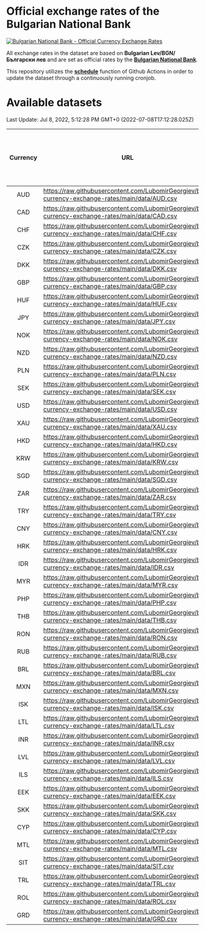 # Official exchange rates of the Bulgarian National Bank

[![Bulgarian National Bank - Official Currency Exchange Rates](https://github.com/LubomirGeorgiev/bnb-currency-exchange-rates/actions/workflows/update-rates.yml/badge.svg?branch=main)](https://github.com/LubomirGeorgiev/bnb-currency-exchange-rates/actions/workflows/update-rates.yml)

All exchange rates in the dataset are based on **Bulgarian Lev/BGN/Български лев** and are set as official rates by the [**Bulgarian National Bank**](https://www.bnb.bg/Statistics/StExternalSector/StExchangeRates/StERForeignCurrencies/index.htm?toLang=_EN).

This repository utilizes the [**schedule**](https://docs.github.com/en/actions/reference/events-that-trigger-workflows) function of Github Actions in order to update the dataset through a continuously running cronjob.

# Available datasets

<!-- START LINKS (DO NOT EVER FU*ING DELETE THIS COMMENT FOR THE LOVE OF YOUR LIFE!!! IF YOU ARE CURIOS HOW IT WORKS, YOU CAN HAVE A LOOK AT ./src/updateReadme.ts) -->

Last Update: Jul 8, 2022, 5:12:28 PM GMT+0 (2022-07-08T17:12:28.025Z)

| Currency | URL                                                                                             | Number of records | Number of missing days that were filled in |
| :------: | ----------------------------------------------------------------------------------------------- | :---------------: | :----------------------------------------: |
|   AUD    | https://raw.githubusercontent.com/LubomirGeorgiev/bnb-currency-exchange-rates/main/data/AUD.csv |       8187        |                    2528                    |
|   CAD    | https://raw.githubusercontent.com/LubomirGeorgiev/bnb-currency-exchange-rates/main/data/CAD.csv |       8187        |                    2528                    |
|   CHF    | https://raw.githubusercontent.com/LubomirGeorgiev/bnb-currency-exchange-rates/main/data/CHF.csv |       8187        |                    2528                    |
|   CZK    | https://raw.githubusercontent.com/LubomirGeorgiev/bnb-currency-exchange-rates/main/data/CZK.csv |       8187        |                    2528                    |
|   DKK    | https://raw.githubusercontent.com/LubomirGeorgiev/bnb-currency-exchange-rates/main/data/DKK.csv |       8187        |                    2528                    |
|   GBP    | https://raw.githubusercontent.com/LubomirGeorgiev/bnb-currency-exchange-rates/main/data/GBP.csv |       8187        |                    2528                    |
|   HUF    | https://raw.githubusercontent.com/LubomirGeorgiev/bnb-currency-exchange-rates/main/data/HUF.csv |       8187        |                    2528                    |
|   JPY    | https://raw.githubusercontent.com/LubomirGeorgiev/bnb-currency-exchange-rates/main/data/JPY.csv |       8187        |                    2528                    |
|   NOK    | https://raw.githubusercontent.com/LubomirGeorgiev/bnb-currency-exchange-rates/main/data/NOK.csv |       8187        |                    2528                    |
|   NZD    | https://raw.githubusercontent.com/LubomirGeorgiev/bnb-currency-exchange-rates/main/data/NZD.csv |       8187        |                    2528                    |
|   PLN    | https://raw.githubusercontent.com/LubomirGeorgiev/bnb-currency-exchange-rates/main/data/PLN.csv |       8187        |                    2528                    |
|   SEK    | https://raw.githubusercontent.com/LubomirGeorgiev/bnb-currency-exchange-rates/main/data/SEK.csv |       8187        |                    2528                    |
|   USD    | https://raw.githubusercontent.com/LubomirGeorgiev/bnb-currency-exchange-rates/main/data/USD.csv |       8187        |                    2528                    |
|   XAU    | https://raw.githubusercontent.com/LubomirGeorgiev/bnb-currency-exchange-rates/main/data/XAU.csv |       8187        |                    2530                    |
|   HKD    | https://raw.githubusercontent.com/LubomirGeorgiev/bnb-currency-exchange-rates/main/data/HKD.csv |       7888        |                    2440                    |
|   KRW    | https://raw.githubusercontent.com/LubomirGeorgiev/bnb-currency-exchange-rates/main/data/KRW.csv |       7888        |                    2440                    |
|   SGD    | https://raw.githubusercontent.com/LubomirGeorgiev/bnb-currency-exchange-rates/main/data/SGD.csv |       7888        |                    2440                    |
|   ZAR    | https://raw.githubusercontent.com/LubomirGeorgiev/bnb-currency-exchange-rates/main/data/ZAR.csv |       7888        |                    2440                    |
|   TRY    | https://raw.githubusercontent.com/LubomirGeorgiev/bnb-currency-exchange-rates/main/data/TRY.csv |       6370        |                    1970                    |
|   CNY    | https://raw.githubusercontent.com/LubomirGeorgiev/bnb-currency-exchange-rates/main/data/CNY.csv |       6250        |                    1934                    |
|   HRK    | https://raw.githubusercontent.com/LubomirGeorgiev/bnb-currency-exchange-rates/main/data/HRK.csv |       6250        |                    1934                    |
|   IDR    | https://raw.githubusercontent.com/LubomirGeorgiev/bnb-currency-exchange-rates/main/data/IDR.csv |       6250        |                    1934                    |
|   MYR    | https://raw.githubusercontent.com/LubomirGeorgiev/bnb-currency-exchange-rates/main/data/MYR.csv |       6250        |                    1934                    |
|   PHP    | https://raw.githubusercontent.com/LubomirGeorgiev/bnb-currency-exchange-rates/main/data/PHP.csv |       6250        |                    1934                    |
|   THB    | https://raw.githubusercontent.com/LubomirGeorgiev/bnb-currency-exchange-rates/main/data/THB.csv |       6250        |                    1934                    |
|   RON    | https://raw.githubusercontent.com/LubomirGeorgiev/bnb-currency-exchange-rates/main/data/RON.csv |       6191        |                    1916                    |
|   RUB    | https://raw.githubusercontent.com/LubomirGeorgiev/bnb-currency-exchange-rates/main/data/RUB.csv |       6121        |                    1892                    |
|   BRL    | https://raw.githubusercontent.com/LubomirGeorgiev/bnb-currency-exchange-rates/main/data/BRL.csv |       5282        |                    1639                    |
|   MXN    | https://raw.githubusercontent.com/LubomirGeorgiev/bnb-currency-exchange-rates/main/data/MXN.csv |       5282        |                    1639                    |
|   ISK    | https://raw.githubusercontent.com/LubomirGeorgiev/bnb-currency-exchange-rates/main/data/ISK.csv |       5191        |                    1610                    |
|   LTL    | https://raw.githubusercontent.com/LubomirGeorgiev/bnb-currency-exchange-rates/main/data/LTL.csv |       5149        |                    1578                    |
|   INR    | https://raw.githubusercontent.com/LubomirGeorgiev/bnb-currency-exchange-rates/main/data/INR.csv |       4913        |                    1523                    |
|   LVL    | https://raw.githubusercontent.com/LubomirGeorgiev/bnb-currency-exchange-rates/main/data/LVL.csv |       4784        |                    1464                    |
|   ILS    | https://raw.githubusercontent.com/LubomirGeorgiev/bnb-currency-exchange-rates/main/data/ILS.csv |       4186        |                    1301                    |
|   EEK    | https://raw.githubusercontent.com/LubomirGeorgiev/bnb-currency-exchange-rates/main/data/EEK.csv |       3998        |                    1224                    |
|   SKK    | https://raw.githubusercontent.com/LubomirGeorgiev/bnb-currency-exchange-rates/main/data/SKK.csv |       2970        |                    912                     |
|   CYP    | https://raw.githubusercontent.com/LubomirGeorgiev/bnb-currency-exchange-rates/main/data/CYP.csv |       2901        |                    885                     |
|   MTL    | https://raw.githubusercontent.com/LubomirGeorgiev/bnb-currency-exchange-rates/main/data/MTL.csv |       2602        |                    797                     |
|   SIT    | https://raw.githubusercontent.com/LubomirGeorgiev/bnb-currency-exchange-rates/main/data/SIT.csv |       2541        |                    777                     |
|   TRL    | https://raw.githubusercontent.com/LubomirGeorgiev/bnb-currency-exchange-rates/main/data/TRL.csv |       1815        |                    556                     |
|   ROL    | https://raw.githubusercontent.com/LubomirGeorgiev/bnb-currency-exchange-rates/main/data/ROL.csv |       1697        |                    524                     |
|   GRD    | https://raw.githubusercontent.com/LubomirGeorgiev/bnb-currency-exchange-rates/main/data/GRD.csv |        358        |                    106                     |

<!-- END LINKS (DO NOT EVER FU*ING DELETE THIS COMMENT FOR THE LOVE OF YOUR LIFE!!! IF YOU ARE CURIOS HOW IT WORKS, YOU CAN HAVE A LOOK AT ./src/updateReadme.ts) -->
